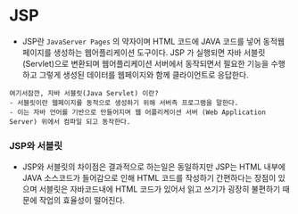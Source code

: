 # JSP
- JSP란 ```JavaServer Pages``` 의 약자이며 HTML 코드에 JAVA 코드를 넣어 동적웹페이지를 생성하는 웹어플리케이션 도구이다. JSP 가 실행되면 자바 서블릿(Servlet)으로 변환되며 웹어플리케이션 서버에서 동작되면서 필요한 기능을 수행하고 그렇게 생성된 데이터를 웹페이지와 함께 클라이언트로 응답한다.

```
여기서잠깐, 자바 서블릿(Java Servlet) 이란?
- 서블릿이란 웹페이지를 동적으로 생성하기 위해 서버측 프로그램을 말한다.
- 이는 자바 언어를 기반으로 만들어지며 웹 어플리케이션 서버 (Web Application Server) 위에서 컴파일 되고 동작한다.
```

### JSP와 서블릿
- JSP와 서블릿의 차이점은 결과적으로 하는일은 동일하지만 JSP는 HTML 내부에 JAVA 소스코드가 들어감으로 인해 HTML 코드를 작성하기 간편하다는 장점이 있으며 서블릿은 자바코드내에 HTML 코드가 있어서 읽고 쓰기가 굉장히 불편하기 때문에 작업의 효율성이 떨어진다.
